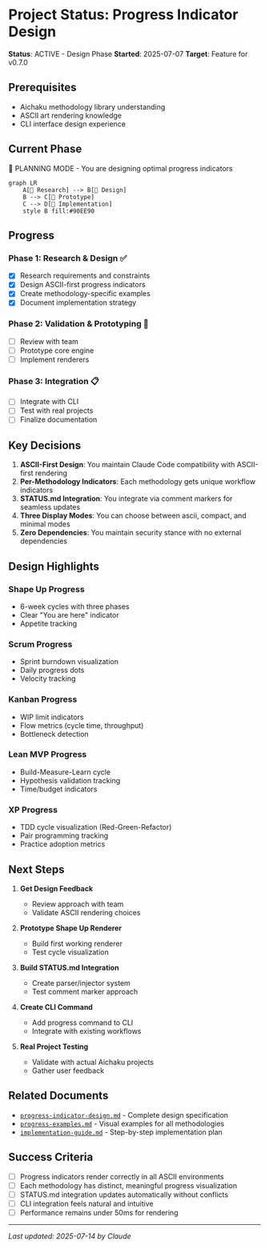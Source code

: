 # Project Status: Progress Indicator Design

**Status**: ACTIVE - Design Phase
**Started**: 2025-07-07
**Target**: Feature for v0.7.0

## Prerequisites
- Aichaku methodology library understanding
- ASCII art rendering knowledge
- CLI interface design experience

## Current Phase
📐 PLANNING MODE - You are designing optimal progress indicators

```mermaid
graph LR
    A[🌱 Research] --> B[🌿 Design]
    B --> C[🌳 Prototype]
    C --> D[🍃 Implementation]
    style B fill:#90EE90
```

## Progress

### Phase 1: Research & Design ✅
- [x] Research requirements and constraints
- [x] Design ASCII-first progress indicators
- [x] Create methodology-specific examples
- [x] Document implementation strategy

### Phase 2: Validation & Prototyping 🔄
- [ ] Review with team
- [ ] Prototype core engine
- [ ] Implement renderers

### Phase 3: Integration 📋
- [ ] Integrate with CLI
- [ ] Test with real projects
- [ ] Finalize documentation

## Key Decisions

1. **ASCII-First Design**: You maintain Claude Code compatibility with ASCII-first rendering
2. **Per-Methodology Indicators**: Each methodology gets unique workflow indicators
3. **STATUS.md Integration**: You integrate via comment markers for seamless updates
4. **Three Display Modes**: You can choose between ascii, compact, and minimal modes
5. **Zero Dependencies**: You maintain security stance with no external dependencies

## Design Highlights

### Shape Up Progress
- 6-week cycles with three phases
- Clear "You are here" indicator
- Appetite tracking

### Scrum Progress
- Sprint burndown visualization
- Daily progress dots
- Velocity tracking

### Kanban Progress
- WIP limit indicators
- Flow metrics (cycle time, throughput)
- Bottleneck detection

### Lean MVP Progress
- Build-Measure-Learn cycle
- Hypothesis validation tracking
- Time/budget indicators

### XP Progress
- TDD cycle visualization (Red-Green-Refactor)
- Pair programming tracking
- Practice adoption metrics

## Next Steps

1. **Get Design Feedback**
   - Review approach with team
   - Validate ASCII rendering choices

2. **Prototype Shape Up Renderer**
   - Build first working renderer
   - Test cycle visualization

3. **Build STATUS.md Integration**
   - Create parser/injector system
   - Test comment marker approach

4. **Create CLI Command**
   - Add progress command to CLI
   - Integrate with existing workflows

5. **Real Project Testing**
   - Validate with actual Aichaku projects
   - Gather user feedback

## Related Documents

- [`progress-indicator-design.md`](./progress-indicator-design.md) - Complete design specification
- [`progress-examples.md`](./progress-examples.md) - Visual examples for all methodologies
- [`implementation-guide.md`](./implementation-guide.md) - Step-by-step implementation plan

## Success Criteria

- [ ] Progress indicators render correctly in all ASCII environments
- [ ] Each methodology has distinct, meaningful progress visualization
- [ ] STATUS.md integration updates automatically without conflicts
- [ ] CLI integration feels natural and intuitive
- [ ] Performance remains under 50ms for rendering

---
*Last updated: 2025-07-14 by Claude*